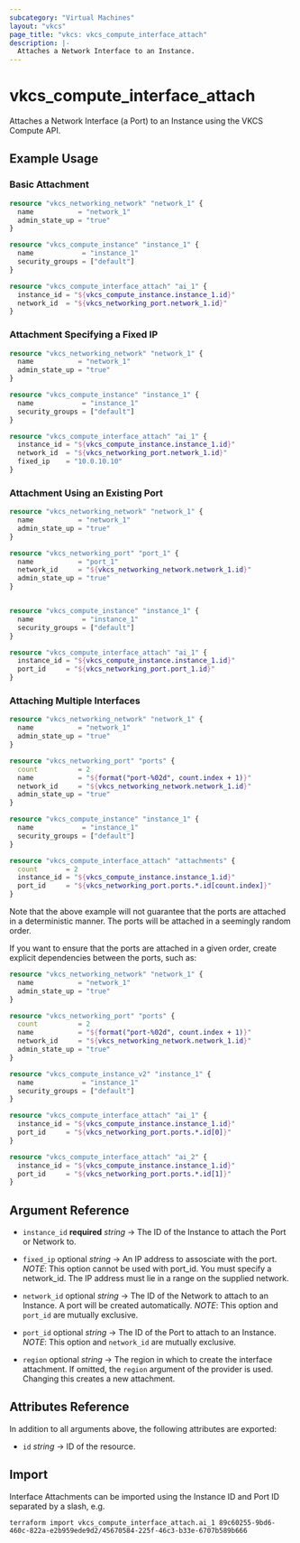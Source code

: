 ```yaml
---
subcategory: "Virtual Machines"
layout: "vkcs"
page_title: "vkcs: vkcs_compute_interface_attach"
description: |-
  Attaches a Network Interface to an Instance.
---
```


# vkcs_compute_interface_attach

Attaches a Network Interface (a Port) to an Instance using the VKCS Compute API.

## Example Usage
### Basic Attachment
```terraform
resource "vkcs_networking_network" "network_1" {
  name           = "network_1"
  admin_state_up = "true"
}

resource "vkcs_compute_instance" "instance_1" {
  name            = "instance_1"
  security_groups = ["default"]
}

resource "vkcs_compute_interface_attach" "ai_1" {
  instance_id = "${vkcs_compute_instance.instance_1.id}"
  network_id  = "${vkcs_networking_port.network_1.id}"
}
```

### Attachment Specifying a Fixed IP
```terraform
resource "vkcs_networking_network" "network_1" {
  name           = "network_1"
  admin_state_up = "true"
}

resource "vkcs_compute_instance" "instance_1" {
  name            = "instance_1"
  security_groups = ["default"]
}

resource "vkcs_compute_interface_attach" "ai_1" {
  instance_id = "${vkcs_compute_instance.instance_1.id}"
  network_id  = "${vkcs_networking_port.network_1.id}"
  fixed_ip    = "10.0.10.10"
}
```

### Attachment Using an Existing Port
```terraform
resource "vkcs_networking_network" "network_1" {
  name           = "network_1"
  admin_state_up = "true"
}

resource "vkcs_networking_port" "port_1" {
  name           = "port_1"
  network_id     = "${vkcs_networking_network.network_1.id}"
  admin_state_up = "true"
}


resource "vkcs_compute_instance" "instance_1" {
  name            = "instance_1"
  security_groups = ["default"]
}

resource "vkcs_compute_interface_attach" "ai_1" {
  instance_id = "${vkcs_compute_instance.instance_1.id}"
  port_id     = "${vkcs_networking_port.port_1.id}"
}
```

### Attaching Multiple Interfaces
```terraform
resource "vkcs_networking_network" "network_1" {
  name           = "network_1"
  admin_state_up = "true"
}

resource "vkcs_networking_port" "ports" {
  count          = 2
  name           = "${format("port-%02d", count.index + 1)}"
  network_id     = "${vkcs_networking_network.network_1.id}"
  admin_state_up = "true"
}

resource "vkcs_compute_instance" "instance_1" {
  name            = "instance_1"
  security_groups = ["default"]
}

resource "vkcs_compute_interface_attach" "attachments" {
  count       = 2
  instance_id = "${vkcs_compute_instance.instance_1.id}"
  port_id     = "${vkcs_networking_port.ports.*.id[count.index]}"
}
```

Note that the above example will not guarantee that the ports are attached in a deterministic manner. The ports will be attached in a seemingly random order.

If you want to ensure that the ports are attached in a given order, create explicit dependencies between the ports, such as:
```terraform
resource "vkcs_networking_network" "network_1" {
  name           = "network_1"
  admin_state_up = "true"
}

resource "vkcs_networking_port" "ports" {
  count          = 2
  name           = "${format("port-%02d", count.index + 1)}"
  network_id     = "${vkcs_networking_network.network_1.id}"
  admin_state_up = "true"
}

resource "vkcs_compute_instance_v2" "instance_1" {
  name            = "instance_1"
  security_groups = ["default"]
}

resource "vkcs_compute_interface_attach" "ai_1" {
  instance_id = "${vkcs_compute_instance.instance_1.id}"
  port_id     = "${vkcs_networking_port.ports.*.id[0]}"
}

resource "vkcs_compute_interface_attach" "ai_2" {
  instance_id = "${vkcs_compute_instance.instance_1.id}"
  port_id     = "${vkcs_networking_port.ports.*.id[1]}"
}
```
## Argument Reference
- `instance_id` **required** *string* &rarr;  The ID of the Instance to attach the Port or Network to.

- `fixed_ip` optional *string* &rarr;  An IP address to assosciate with the port.
_NOTE_: This option cannot be used with port_id. You must specify a network_id. The IP address must lie in a range on the supplied network.

- `network_id` optional *string* &rarr;  The ID of the Network to attach to an Instance. A port will be created automatically.
_NOTE_: This option and `port_id` are mutually exclusive.

- `port_id` optional *string* &rarr;  The ID of the Port to attach to an Instance.
_NOTE_: This option and `network_id` are mutually exclusive.

- `region` optional *string* &rarr;  The region in which to create the interface attachment. If omitted, the `region` argument of the provider is used. Changing this creates a new attachment.


## Attributes Reference
In addition to all arguments above, the following attributes are exported:
- `id` *string* &rarr;  ID of the resource.



## Import

Interface Attachments can be imported using the Instance ID and Port ID separated by a slash, e.g.
```shell
terraform import vkcs_compute_interface_attach.ai_1 89c60255-9bd6-460c-822a-e2b959ede9d2/45670584-225f-46c3-b33e-6707b589b666
```
